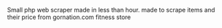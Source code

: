 Small php web scraper made in less than hour.
made to scrape items and their price from gornation.com fitness store
